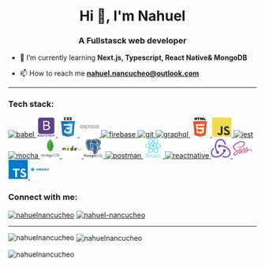 <h1 align="center">Hi 👋, I'm Nahuel</h1>
<h3 align="center">A Fullstasck web developer</h3>

- 🌱 I’m currently learning **Next.js, Typescript, React Native& MongoDB**

- 📫 How to reach me **nahuel.nancucheo@outlook.com**
<hr></hr>

<h3 align="left">Tech stack:</h3>
<p align="left"> <a href="https://babeljs.io/" target="_blank"> <img src="https://www.vectorlogo.zone/logos/babeljs/babeljs-icon.svg" alt="babel" title="babel" width="40" height="40"/> </a> 
 <a href="https://getbootstrap.com" target="_blank" > <img src="https://raw.githubusercontent.com/devicons/devicon/master/icons/bootstrap/bootstrap-plain-wordmark.svg" title="Bootstrap" alt="bootstrap" width="40" height="40" /> </a> <a href="https://www.w3schools.com/css/" target="_blank"> <img src="https://raw.githubusercontent.com/devicons/devicon/master/icons/css3/css3-original-wordmark.svg" title="CSS" alt="css3" width="40" height="40"/> </a> 
 <a href="https://expressjs.com" target="_blank"> <img src="https://raw.githubusercontent.com/devicons/devicon/master/icons/express/express-original-wordmark.svg" title="Express" alt="express" width="40" height="40"/> </a> <a href="https://firebase.google.com/" target="_blank"> <img src="https://www.vectorlogo.zone/logos/firebase/firebase-icon.svg" title="Firebase" alt="firebase" width="40" height="40"/> </a> 
 <a href="https://git-scm.com/" target="_blank"> <img src="https://www.vectorlogo.zone/logos/git-scm/git-scm-icon.svg" title="Git" alt="git" width="40" height="40"/> </a> 
 <a href="https://graphql.org" target="_blank"> <img src="https://www.vectorlogo.zone/logos/graphql/graphql-icon.svg" title="Graphql" alt="graphql" width="40" height="40"/> </a> 
 <a href="https://www.w3.org/html/" target="_blank"> <img src="https://raw.githubusercontent.com/devicons/devicon/master/icons/html5/html5-original-wordmark.svg" title="HTML5" alt="html5" width="40" height="40"/> </a>
 <a href="https://developer.mozilla.org/en-US/docs/Web/JavaScript" target="_blank"> <img src="https://raw.githubusercontent.com/devicons/devicon/master/icons/javascript/javascript-original.svg" title="JavaScript" alt="javascript" width="40" height="40"/> </a>
 <a href="https://jestjs.io" target="_blank"> <img src="https://www.vectorlogo.zone/logos/jestjsio/jestjsio-icon.svg" title="Jest" alt="jest" width="40" height="40"/> </a> 
 <a href="https://mochajs.org" target="_blank"> <img src="https://www.vectorlogo.zone/logos/mochajs/mochajs-icon.svg" title="Mocha" alt="mocha" width="40" height="40"/> </a> 
 <a href="https://www.mongodb.com/" target="_blank"> <img src="https://raw.githubusercontent.com/devicons/devicon/master/icons/mongodb/mongodb-original-wordmark.svg" alt="mongodb"  title="MongoDB" width="40" height="40"/> </a> <a href="https://nodejs.org" target="_blank"> <img src="https://raw.githubusercontent.com/devicons/devicon/master/icons/nodejs/nodejs-original-wordmark.svg" title="NodeJs" alt="nodejs" width="40" height="40"/> </a>
 <a href="https://www.postgresql.org" target="_blank"> <img src="https://raw.githubusercontent.com/devicons/devicon/master/icons/postgresql/postgresql-original-wordmark.svg" alt="postgresql"  title="PostgreSQL" width="40" height="40"/> </a>
 <a href="https://postman.com" target="_blank"> <img src="https://www.vectorlogo.zone/logos/getpostman/getpostman-icon.svg" title="Postman" alt="postman" width="40" height="40"/> </a>
 <a href="https://reactjs.org/" target="_blank"> <img src="https://raw.githubusercontent.com/devicons/devicon/master/icons/react/react-original-wordmark.svg" title="ReactJs" alt="react" width="40" height="40"/> </a>
 <a href="https://reactnative.dev/" target="_blank"> <img src="https://reactnative.dev/img/header_logo.svg" alt="reactnative" title="React Native" width="40" height="40"/> </a> 
 <a href="https://redux.js.org" target="_blank"> <img src="https://raw.githubusercontent.com/devicons/devicon/master/icons/redux/redux-original.svg" title="Redux" alt="redux" width="40" height="40"/> </a>
 <a href="https://sass-lang.com" target="_blank"> <img src="https://raw.githubusercontent.com/devicons/devicon/master/icons/sass/sass-original.svg" title="SASS" alt="sass" width="40" height="40"/> </a> 
 <a href="https://www.typescriptlang.org/" target="_blank"> <img src="https://raw.githubusercontent.com/devicons/devicon/master/icons/typescript/typescript-original.svg" alt="typescript" title="Typescript" width="40" height="40"/> </a> 
 <a href="https://webpack.js.org" target="_blank"> <img src="https://raw.githubusercontent.com/devicons/devicon/d00d0969292a6569d45b06d3f350f463a0107b0d/icons/webpack/webpack-original-wordmark.svg" title="Webpack" alt="webpack" width="40" height="40"/> </a>
</p>
<h3 align="left">Connect with me:</h3>
<p align="left">
<a href="https://twitter.com/nahuelnancucheo" target="_blank"><img align="center" src="https://raw.githubusercontent.com/rahuldkjain/github-profile-readme-generator/master/src/images/icons/Social/twitter.svg" title="Twitter" alt="nahuelnancucheo" height="30" width="40" /></a>
 <a href="https://linkedin.com/in/nahuel-nancucheo" target="_blank"><img align="center" src="https://raw.githubusercontent.com/rahuldkjain/github-profile-readme-generator/master/src/images/icons/Social/linked-in-alt.svg" title="Linkedin" alt="nahuel-nancucheo" height="30" width="40" /></a>
</p>

<hr></hr>
<p><img align="left" src="https://github-readme-stats.vercel.app/api/top-langs?username=nahuelnancucheo&show_icons=true&locale=en&layout=compact"  alt="nahuelnancucheo" /></p>

<p>&nbsp;<img align="center" src="https://github-readme-stats.vercel.app/api?username=nahuelnancucheo&show_icons=true&locale=en" alt="nahuelnancucheo" /></p>

<p><img align="center" src="https://github-readme-streak-stats.herokuapp.com/?user=nahuelnancucheo&" alt="nahuelnancucheo" /></p>

